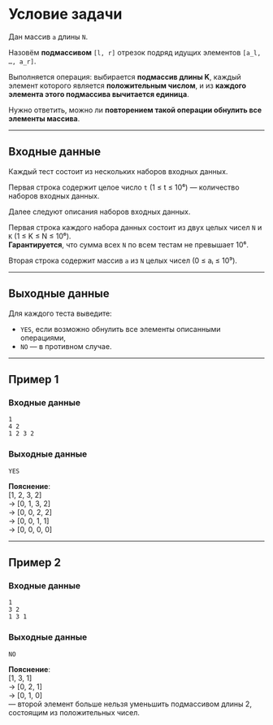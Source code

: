 # Условие задачи

Дан массив `a` длины `N`.

Назовём **подмассивом** `[l, r]` отрезок подряд идущих элементов `[a_l, …, a_r]`.

Выполняется операция: выбирается **подмассив длины K**, каждый элемент которого является **положительным числом**, и из **каждого элемента этого подмассива вычитается единица**.

Нужно ответить, можно ли **повторением такой операции обнулить все элементы массива**.

---

## Входные данные

Каждый тест состоит из нескольких наборов входных данных.

Первая строка содержит целое число `t` (1 ≤ t ≤ 10⁶) — количество наборов входных данных.

Далее следуют описания наборов входных данных.

Первая строка каждого набора данных состоит из двух целых чисел `N` и `K` (1 ≤ K ≤ N ≤ 10⁶).  
**Гарантируется**, что сумма всех `N` по всем тестам не превышает 10⁶.

Вторая строка содержит массив `a` из `N` целых чисел (0 ≤ aᵢ ≤ 10⁹).

---

## Выходные данные

Для каждого теста выведите:

- `YES`, если возможно обнулить все элементы описанными операциями,
- `NO` — в противном случае.

---

## Пример 1

### Входные данные
```
1
4 2
1 2 3 2
```

### Выходные данные
```
YES
```

**Пояснение**:  
[1, 2, 3, 2]  
→ [0, 1, 3, 2]  
→ [0, 0, 2, 2]  
→ [0, 0, 1, 1]  
→ [0, 0, 0, 0]

---

## Пример 2

### Входные данные
```
1
3 2
1 3 1
```

### Выходные данные
```
NO
```

**Пояснение**:  
[1, 3, 1]  
→ [0, 2, 1]  
→ [0, 1, 0]  
— второй элемент больше нельзя уменьшить подмассивом длины 2, состоящим из положительных чисел.
